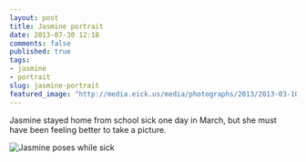 ```yaml
---
layout: post
title: Jasmine portrait
date: 2013-07-30 12:18
comments: false
published: true
tags:
- jasmine
- portrait
slug: jasmine-portrait
featured_image: "http://media.eick.us/media/photographs/2013/2013-03-10/Sick-Jasmine-2013-03-10-at-16-00-25.jpg"
---
```

Jasmine stayed home from school sick one day in March, but she must have been feeling better to take a picture.

![Jasmine poses while sick](http://media.eick.us/media/photographs/2013/2013-03-10/Sick-Jasmine-2013-03-10-at-16-00-25.jpg)

